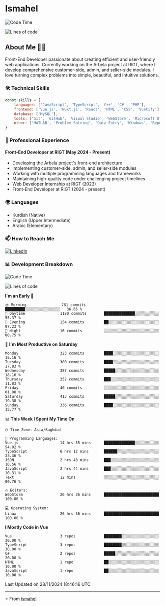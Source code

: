 # Ismahel
![Code Time](http://img.shields.io/badge/Code%20Time-459%20hrs%2016%20mins-blue)

![Lines of code](https://img.shields.io/badge/From%20Hello%20World%20I%27ve%20Written-4.4%20million%20lines%20of%20code-blue)

## About Me 👨‍💻
Front-End Developer passionate about creating efficient and user-friendly web applications. Currently working on the Arbela project at RIGT, where I develop comprehensive customer-side, admin, and seller-side modules. I love turning complex problems into simple, beautiful, and intuitive solutions.

### 🛠️ Technical Skills
```javascript
const skills = {
    languages: ['JavaScript', 'TypeScript', 'C++', 'C#', 'PHP'],
    frontend: ['Vue.js', 'Nuxt.js', 'React', 'HTML', 'CSS', 'Vuetify'],
    database: ['MySQL'],
    tools: ['Git', 'GitHub', 'Visual Studio', 'WebStorm', 'Microsoft Office'],
    other: ['MATLAB', 'Problem Solving', 'Data Entry', 'Windows', 'Reporting']
}
```

### 💼 Professional Experience
#### Front-End Developer at RIGT (May 2024 - Present)
- Developing the Arbela project's front-end architecture
- Implementing customer-side, admin, and seller-side modules
- Working with multiple programming languages and frameworks
- Maintaining high-quality code under challenging project timelines
- Web Developer Internship at RIGT (2023)
- Front-End Developer at RIGT (2024 - present)

### 🌍 Languages
- Kurdish (Native)
- English (Upper Intermediate)
- Arabic (Elementary)

### 📫 How to Reach Me
[![LinkedIn](https://img.shields.io/badge/LinkedIn-0077B5?style=for-the-badge&logo=linkedin&logoColor=white)](https://linkedin.com/in/ismahel-zero-1053b4228)

### 📊 Development Breakdown
<!--START_SECTION:waka-->
![Code Time](http://img.shields.io/badge/Code%20Time-480%20hrs%2040%20mins-blue)

![Lines of code](https://img.shields.io/badge/From%20Hello%20World%20I%27ve%20Written-4.4%20million%20lines%20of%20code-blue)

**I'm an Early 🐤** 

```text
🌞 Morning                781 commits         █████████░░░░░░░░░░░░░░░░   36.65 % 
🌆 Daytime                1180 commits        ██████████████░░░░░░░░░░░   55.37 % 
🌃 Evening                154 commits         ██░░░░░░░░░░░░░░░░░░░░░░░   07.23 % 
🌙 Night                  16 commits          ░░░░░░░░░░░░░░░░░░░░░░░░░   00.75 % 
```
📅 **I'm Most Productive on Saturday** 

```text
Monday                   323 commits         ████░░░░░░░░░░░░░░░░░░░░░   15.16 % 
Tuesday                  380 commits         ████░░░░░░░░░░░░░░░░░░░░░   17.83 % 
Wednesday                387 commits         █████░░░░░░░░░░░░░░░░░░░░   18.16 % 
Thursday                 252 commits         ███░░░░░░░░░░░░░░░░░░░░░░   11.83 % 
Friday                   40 commits          ░░░░░░░░░░░░░░░░░░░░░░░░░   01.88 % 
Saturday                 413 commits         █████░░░░░░░░░░░░░░░░░░░░   19.38 % 
Sunday                   336 commits         ████░░░░░░░░░░░░░░░░░░░░░   15.77 % 
```


📊 **This Week I Spent My Time On** 

```text
🕑︎ Time Zone: Asia/Baghdad

💬 Programming Languages: 
Vue.js                   14 hrs 35 mins      ██████████████░░░░░░░░░░░   54.82 % 
TypeScript               6 hrs 12 mins       ██████░░░░░░░░░░░░░░░░░░░   23.36 % 
JSON                     2 hrs 48 mins       ███░░░░░░░░░░░░░░░░░░░░░░   10.56 % 
JavaScript               2 hrs 44 mins       ███░░░░░░░░░░░░░░░░░░░░░░   10.31 % 
Text                     12 mins             ░░░░░░░░░░░░░░░░░░░░░░░░░   00.76 % 

🔥 Editors: 
WebStorm                 26 hrs 36 mins      █████████████████████████   100.00 % 

💻 Operating System: 
Linux                    26 hrs 36 mins      █████████████████████████   100.00 % 
```

**I Mostly Code in Vue** 

```text
Vue                      3 repos             ████████░░░░░░░░░░░░░░░░░   30.00 % 
TypeScript               3 repos             ████████░░░░░░░░░░░░░░░░░   30.00 % 
C#                       2 repos             █████░░░░░░░░░░░░░░░░░░░░   20.00 % 
HTML                     1 repo              ██░░░░░░░░░░░░░░░░░░░░░░░   10.00 % 
JavaScript               1 repo              ██░░░░░░░░░░░░░░░░░░░░░░░   10.00 % 
```




 Last Updated on 28/11/2024 18:46:16 UTC
<!--END_SECTION:waka-->

---
⭐️ From [ismahel](https://github.com/ismahelZero)
